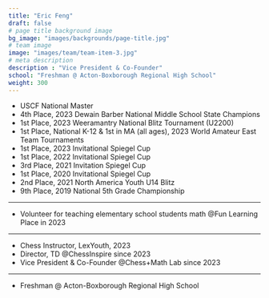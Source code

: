 ```yaml
---
title: "Eric Feng"
draft: false
# page title background image
bg_image: "images/backgrounds/page-title.jpg"
# team image
image: "images/team/team-item-3.jpg"
# meta description
description : "Vice President & Co-Founder"
school: "Freshman @ Acton-Boxborough Regional High School"
weight: 300
---
```

* USCF National Master
* 4th Place, 2023 Dewain Barber National Middle School State Champions
* 1st Place, 2023 Weeramantry National Blitz Tournament (U2200) 
* 1st Place, National K-12  & 1st in MA (all ages), 2023 World Amateur East Team Tournaments
* 1st Place, 2023 Invitational Spiegel Cup
* 1st Place, 2022 Invitational Spiegel Cup
* 3rd Place, 2021 Invitation Spiegel Cup
* 1st Place, 2020 Invitational Spiegel Cup
* 2nd Place, 2021 North America Youth U14 Blitz
* 9th Place, 2019 National 5th Grade Championship
---
* Volunteer for teaching elementary school students math @Fun Learning Place in 2023
--- 
* Chess Instructor, LexYouth, 2023
* Director, TD @ChessInspire since 2023
* Vice President & Co-Founder @Chess+Math Lab since 2023
---
* Freshman @ Acton-Boxborough Regional High School
